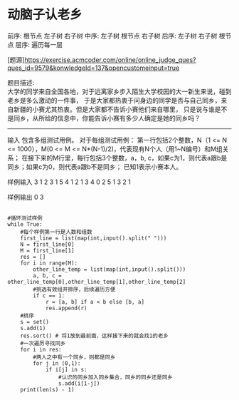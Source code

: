 # 动脑子认老乡 

前序: 根节点 左子树 右子树
中序: 左子树 根节点 右子树
后序: 左子树 右子树 根节点
层序: 遍历每一层

[题源]https://exercise.acmcoder.com/online/online_judge_ques?ques_id=9579&konwledgeId=137&opencustomeinput=true

题目描述:								
大学的同学来自全国各地，对于远离家乡步入陌生大学校园的大一新生来说，碰到老乡是多么激动的一件事，
于是大家都热衷于问身边的同学是否与自己同乡，来自新疆的小赛尤其热衷。但是大家都不告诉小赛他们来自哪里，
只是说与谁是不是同乡，从所给的信息中，你能告诉小赛有多少人确定是她的同乡吗？

-------------------------------------------------
输入
包含多组测试用例。
对于每组测试用例：
第一行包括2个整数，N（1 <= N <= 1000），M(0 <= M <= N*(N-1)/2)，代表现有N个人（用1~N编号）和M组关系；
在接下来的M行里，每行包括3个整数，a，b, c，如果c为1，则代表a跟b是同乡；如果c为0，则代表a跟b不是同乡；
已知1表示小赛本人。

样例输入
3 1
2 3 1
5 4
1 2 1
3 4 0
2 5 1
3 2 1

样例输出
0
3

```

#循环测试样例
while True:
	#每个样例第一行是人数和组数
    first_line = list(map(int,input().split(" ")))
    N = first_line[0]
    M = first_line[1]
    res = []
    for i in range(M):
        other_line_temp = list(map(int,input().split()))
        a, b, c = other_line_temp[0],other_line_temp[1],other_line_temp[2]
        #挑选有效组并排序，后续遍历方便
        if c == 1:
            r = [a, b] if a < b else [b, a]
            res.append(r)
	#排序
    s = set()
    s.add(1)
    res.sort() # 将1放到最前面，这样接下来的就会找1的老乡
	#一次遍历寻找同乡
    for i in res:
    	#两人之中有一个同乡，则都是同乡
        for j in (0,1):
            if i[j] in s:
            	#认识的同乡加入同乡集合，同乡的同乡还是同乡
                s.add(i[1-j])
    print(len(s) - 1)
```
